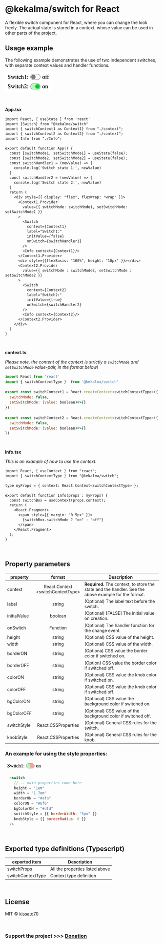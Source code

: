 # @kekalma/switch for React

A flexible switch component for React, where you can change the look freely. The actual state is stored in a context, whose value can be used in other parts of the project.

## Usage example

The following example demonstrates the use of two independent switches, with separate context values and handler functions.
<br>  

![switch](./example_images/switch2.jpg)  

<br>

__App.tsx__

```tsx
import React, { useState } from 'react'
import {Switch} from "@kekalma/switch"
import { switchContext1 as Context1} from "./context";
import { switchContext2 as Context2} from "./context";
import Info from "./Info";

export default function App() {
  const [switchMode1, setSwitchMode1] = useState(false);
  const [switchMode2, setSwitchMode2] = useState(false);
  const switchHandler1 = (newValue) => {
    console.log('Switch state 1:', newValue)
  }
  const switchHandler2 = (newValue) => {
    console.log('Switch state 2:', newValue)
  }
  return (
    <div style={{ display: "flex", flexWrap: "wrap" }}>
      <Context1.Provider 
        value={{ switchMode: switchMode1, setSwitchMode: setSwitchMode1 }}
      >
        <Switch
          context={Context1}
          label="Switch1:"
          initValue={false}
          onSwitch={switchHandler1}
        />
        <Info context={Context1}/>
      </Context1.Provider>
      <div style={{flexBasis: "100%", height: "10px" }}></div>
      <Context2.Provider 
        value={{ switchMode : switchMode2, setSwitchMode : setSwitchMode2 }}
      >
        <Switch
          context={Context2}
          label="Switch2:"
          initValue={true}
          onSwitch={switchHandler2}
        />
        <Info context={Context2}/>
      </Context2.Provider>
    </div>
  )
}
```  

<br>

__context.ts__  

_Please note, the content of the context is strictly a `switchMode` and `setSwitchMode` value-pair, in the format below!_  

```javascript
import React from 'react'
import { switchContextType }  from '@kekalma/switch'

export const switchContext1 = React.createContext<switchContextType>({
  switchMode: false,
  setSwitchMode: (value: boolean)=>{}
})

export const switchContext2 = React.createContext<switchContextType>({
  switchMode: false,
  setSwitchMode: (value: boolean)=>{}
})
```  

<br>

__info.tsx__

_This is an example of how tu use the context._

```tsx
import React, { useContext } from "react";
import { switchContextType } from "@kekalma/switch";

type myProps = { context: React.Context<switchContextType> };

export default function Info(props : myProps) {
  const switchBox = useContext(props.context);
  return (
    <React.Fragment>
      <span style={{ margin: "0 5px" }}>
        {switchBox.switchMode ? "on" : "off"}
      </span>
    </React.Fragment>
  );
}
```

<br>

## Property parameters
|property|format|Description|
|---|:---:|---|
| context| React.Context<br>\<switchContextType> | __Required.__ The context, to store the state and the handler. See the above example for the format. |
|label|string|(Optional) The label text before the switch.|
|initialValue|boolean|(Optional) [FALSE] The initial value on creation.|
|onSwitch|Function|(Optional) The handler function for the change event.|
|height|string|(Optional) CSS value of the height.| 
|width|string|(Optional) CSS value of the width.| 
|borderON|string|(Optiona) CSS value  the border color if switched on.| 
|borderOFF|string|(Option) CSS value  the border color if switched off.| 
|colorON|string|(Optional) CSS value  the knob color if switched on.| 
|colorOFF|string|(Optional) CSS value  the knob color if switched off.| 
|bgColorON|string|(Optional) CSS value  the background color if switched on.| 
|bgColorOFF|string|(Optional) CSS value of the background color if switched off.|
|switchStyle|React.CSSProperties|(Optional) General CSS rules for the switch.|
|knobStyle|React.CSSProperties|(Optional) General CSS rules for the knob.|


### __An example for using the style properties:__

![switch_modified](./example_images/switch_modified.jpg)

```js
  <switch 
    //... main properties come here
    height = "1em"
    width = "1.7em"
    borderON = "#afa"
    colorON = "#6f6"
    bgColorON = "#dfd"
    switchStyle = {{ borderWidth: "3px" }}
    knobStyle = {{ borderRadius: 0 }}
  />
```

<br>

## __Exported type definitions (Typescript)__

|exported item|Description|
|---|---|
|switchProps|All the properties listed above|
|switchContextType|Context type definition|



<br>



## License

MIT © [kissato70](https://github.com/kissato70)

<br>  

### Support the project >>> [Donation](https://bit.ly/kissato70_paypal_donate)